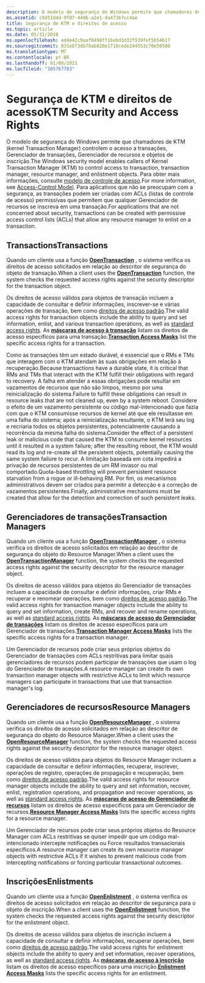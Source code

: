 ```yaml
---
description: O modelo de segurança do Windows permite que chamadores de KTM (kernel Transaction Manager) controlem o acesso a transações, Gerenciador de transações, Gerenciador de recursos e objetos de inscrição.
ms.assetid: c9d51d4d-9f07-44d6-a2e1-4a47367cc4ae
title: Segurança de KTM e direitos de acesso
ms.topic: article
ms.date: 05/31/2018
ms.openlocfilehash: ed4e42c9aaf8498ff16ebd1d32f539fef5b54b17
ms.sourcegitcommit: 831e8f3db78ab820e1710cede244553c70e50500
ms.translationtype: MT
ms.contentlocale: pt-BR
ms.lasthandoff: 01/08/2021
ms.locfileid: "105767783"
---
```

# <a name="ktm-security-and-access-rights"></a><span data-ttu-id="21eff-103">Segurança de KTM e direitos de acesso</span><span class="sxs-lookup"><span data-stu-id="21eff-103">KTM Security and Access Rights</span></span>

<span data-ttu-id="21eff-104">O modelo de segurança do Windows permite que chamadores de KTM (kernel Transaction Manager) controlem o acesso a transações, Gerenciador de transações, Gerenciador de recursos e objetos de inscrição.</span><span class="sxs-lookup"><span data-stu-id="21eff-104">The Windows security model enables callers of Kernel Transaction Manager (KTM) to control access to transaction, transaction manager, resource manager, and enlistment objects.</span></span> <span data-ttu-id="21eff-105">Para obter mais informações, consulte [modelo de controle de acesso](/windows/desktop/SecAuthZ/access-control-model).</span><span class="sxs-lookup"><span data-stu-id="21eff-105">For more information, see [Access-Control Model](/windows/desktop/SecAuthZ/access-control-model).</span></span> <span data-ttu-id="21eff-106">Para aplicativos que não se preocupam com a segurança, as transações podem ser criadas com ACLs (listas de controle de acesso) permissivas que permitem que qualquer Gerenciador de recursos se inscreva em uma transação.</span><span class="sxs-lookup"><span data-stu-id="21eff-106">For applications that are not concerned about security, transactions can be created with permissive access control lists (ACLs) that allow any resource manager to enlist on a transaction.</span></span>

## <a name="transactions"></a><span data-ttu-id="21eff-107">Transactions</span><span class="sxs-lookup"><span data-stu-id="21eff-107">Transactions</span></span>

<span data-ttu-id="21eff-108">Quando um cliente usa a função [**OpenTransaction**](/windows/desktop/api/Ktmw32/nf-ktmw32-opentransaction) , o sistema verifica os direitos de acesso solicitados em relação ao descritor de segurança do objeto de transação.</span><span class="sxs-lookup"><span data-stu-id="21eff-108">When a client uses the [**OpenTransaction**](/windows/desktop/api/Ktmw32/nf-ktmw32-opentransaction) function, the system checks the requested access rights against the security descriptor for the transaction object.</span></span>

<span data-ttu-id="21eff-109">Os direitos de acesso válidos para objetos de transação incluem a capacidade de consultar e definir informações, inscrever-se e várias operações de transação, bem como [direitos de acesso padrão](/windows/desktop/SecAuthZ/standard-access-rights).</span><span class="sxs-lookup"><span data-stu-id="21eff-109">The valid access rights for transaction objects include the ability to query and set information, enlist, and various transaction operations, as well as [standard access rights](/windows/desktop/SecAuthZ/standard-access-rights).</span></span> <span data-ttu-id="21eff-110">As [**máscaras de acesso à transação**](transaction-access-masks.md) listam os direitos de acesso específicos para uma transação.</span><span class="sxs-lookup"><span data-stu-id="21eff-110">[**Transaction Access Masks**](transaction-access-masks.md) list the specific access rights for a transaction.</span></span>

<span data-ttu-id="21eff-111">Como as transações têm um estado durável, é essencial que o RMs e TMs que interagem com o KTM atendam às suas obrigações em relação à recuperação.</span><span class="sxs-lookup"><span data-stu-id="21eff-111">Because transactions have a durable state, it is critical that RMs and TMs that interact with the KTM fulfill their obligations with regard to recovery.</span></span> <span data-ttu-id="21eff-112">A falha em atender a essas obrigações pode resultar em vazamentos de recursos que não são limpos, mesmo por uma reinicialização do sistema.</span><span class="sxs-lookup"><span data-stu-id="21eff-112">Failure to fulfill these obligations can result in resource leaks that are not cleaned up, even by a system reboot.</span></span> <span data-ttu-id="21eff-113">Considere o efeito de um vazamento persistente ou código mal-intencionado que fazia com que o KTM consumisse recursos de kernel até que ele resultasse em uma falha do sistema; após a reinicialização resultante, o KTM lerá seu log e recriaria todos os objetos persistentes, potencialmente causando a recorrência da mesma falha do sistema.</span><span class="sxs-lookup"><span data-stu-id="21eff-113">Consider the effect of a persistent leak or malicious code that caused the KTM to consume kernel resources until it resulted in a system failure; after the resulting reboot, the KTM would read its log and re-create all the persistent objects, potentially causing the same system failure to recur.</span></span> <span data-ttu-id="21eff-114">A limitação baseada em cota impedirá a privação de recursos persistentes de um RM invasor ou mal comportado.</span><span class="sxs-lookup"><span data-stu-id="21eff-114">Quota-based throttling will prevent persistent resource starvation from a rogue or ill-behaving RM.</span></span> <span data-ttu-id="21eff-115">Por fim, os mecanismos administrativos devem ser criados para permitir a detecção e a correção de vazamentos persistentes.</span><span class="sxs-lookup"><span data-stu-id="21eff-115">Finally, administrative mechanisms must be created that allow for the detection and correction of such persistent leaks.</span></span>

## <a name="transaction-managers"></a><span data-ttu-id="21eff-116">Gerenciadores de transações</span><span class="sxs-lookup"><span data-stu-id="21eff-116">Transaction Managers</span></span>

<span data-ttu-id="21eff-117">Quando um cliente usa a função [**OpenTransactionManager**](/windows/desktop/api/Ktmw32/nf-ktmw32-opentransactionmanager) , o sistema verifica os direitos de acesso solicitados em relação ao descritor de segurança do objeto do Resource Manager.</span><span class="sxs-lookup"><span data-stu-id="21eff-117">When a client uses the [**OpenTransactionManager**](/windows/desktop/api/Ktmw32/nf-ktmw32-opentransactionmanager) function, the system checks the requested access rights against the security descriptor for the resource manager object.</span></span>

<span data-ttu-id="21eff-118">Os direitos de acesso válidos para objetos do Gerenciador de transações incluem a capacidade de consultar e definir informações, criar RMs e recuperar e renomear operações, bem como [direitos de acesso padrão](/windows/desktop/SecAuthZ/standard-access-rights).</span><span class="sxs-lookup"><span data-stu-id="21eff-118">The valid access rights for transaction manager objects include the ability to query and set information, create RMs, and recover and rename operations, as well as [standard access rights](/windows/desktop/SecAuthZ/standard-access-rights).</span></span> <span data-ttu-id="21eff-119">As [**máscaras de acesso do Gerenciador de transações**](transaction-manager-access-masks.md) listam os direitos de acesso específicos para um Gerenciador de transações.</span><span class="sxs-lookup"><span data-stu-id="21eff-119">[**Transaction Manager Access Masks**](transaction-manager-access-masks.md) lists the specific access rights for a transaction manager.</span></span>

<span data-ttu-id="21eff-120">Um Gerenciador de recursos pode criar seus próprios objetos do Gerenciador de transações com ACLs restritivas para limitar quais gerenciadores de recursos podem participar de transações que usam o log do Gerenciador de transações.</span><span class="sxs-lookup"><span data-stu-id="21eff-120">A resource manager can create its own transaction manager objects with restrictive ACLs to limit which resource managers can participate in transactions that use that transaction manager's log.</span></span>

## <a name="resource-managers"></a><span data-ttu-id="21eff-121">Gerenciadores de recursos</span><span class="sxs-lookup"><span data-stu-id="21eff-121">Resource Managers</span></span>

<span data-ttu-id="21eff-122">Quando um cliente usa a função [**OpenResourceManager**](/windows/desktop/api/Ktmw32/nf-ktmw32-openresourcemanager) , o sistema verifica os direitos de acesso solicitados em relação ao descritor de segurança do objeto do Resource Manager.</span><span class="sxs-lookup"><span data-stu-id="21eff-122">When a client uses the [**OpenResourceManager**](/windows/desktop/api/Ktmw32/nf-ktmw32-openresourcemanager) function, the system checks the requested access rights against the security descriptor for the resource manager object.</span></span>

<span data-ttu-id="21eff-123">Os direitos de acesso válidos para objetos do Resource Manager incluem a capacidade de consultar e definir informações, recuperar, inscrever, operações de registro, operações de propagação e recuperação, bem como [direitos de acesso padrão](/windows/desktop/SecAuthZ/standard-access-rights).</span><span class="sxs-lookup"><span data-stu-id="21eff-123">The valid access rights for resource manager objects include the ability to query and set information, recover, enlist, registration operations, and propagation and recover operations, as well as [standard access rights](/windows/desktop/SecAuthZ/standard-access-rights).</span></span> <span data-ttu-id="21eff-124">As [**máscaras de acesso do Gerenciador de recursos**](resource-manager-access-masks.md) listam os direitos de acesso específicos para um Gerenciador de recursos.</span><span class="sxs-lookup"><span data-stu-id="21eff-124">[**Resource Manager Access Masks**](resource-manager-access-masks.md) lists the specific access rights for a resource manager.</span></span>

<span data-ttu-id="21eff-125">Um Gerenciador de recursos pode criar seus próprios objetos do Resource Manager com ACLs restritivas se quiser impedir que um código mal-intencionado intercepte notificações ou Force resultados transacionais específicos.</span><span class="sxs-lookup"><span data-stu-id="21eff-125">A resource manager can create its own resource manager objects with restrictive ACLs if it wishes to prevent malicious code from intercepting notifications or forcing particular transactional outcomes.</span></span>

## <a name="enlistments"></a><span data-ttu-id="21eff-126">Inscrições</span><span class="sxs-lookup"><span data-stu-id="21eff-126">Enlistments</span></span>

<span data-ttu-id="21eff-127">Quando um cliente usa a função [**OpenEnlistment**](/windows/desktop/api/Ktmw32/nf-ktmw32-openenlistment) , o sistema verifica os direitos de acesso solicitados em relação ao descritor de segurança para o objeto de inscrição.</span><span class="sxs-lookup"><span data-stu-id="21eff-127">When a client uses the [**OpenEnlistment**](/windows/desktop/api/Ktmw32/nf-ktmw32-openenlistment) function, the system checks the requested access rights against the security descriptor for the enlistment object.</span></span>

<span data-ttu-id="21eff-128">Os direitos de acesso válidos para objetos de inscrição incluem a capacidade de consultar e definir informações, recuperar operações, bem como [direitos de acesso padrão](/windows/desktop/SecAuthZ/standard-access-rights).</span><span class="sxs-lookup"><span data-stu-id="21eff-128">The valid access rights for enlistment objects include the ability to query and set information, recover operations, as well as [standard access rights](/windows/desktop/SecAuthZ/standard-access-rights).</span></span> <span data-ttu-id="21eff-129">As [**máscaras de acesso à inscrição**](enlistment-access-masks.md) listam os direitos de acesso específicos para uma inscrição.</span><span class="sxs-lookup"><span data-stu-id="21eff-129">[**Enlistment Access Masks**](enlistment-access-masks.md) lists the specific access rights for an enlistment.</span></span>

 

 
